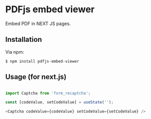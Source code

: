 # PDFjs embed viewer

Embed PDF in NEXT JS pages.


## Installation

Via npm:

	$ npm install pdfjs-embed-viewer

## Usage (for next.js)

```javascript

import Captcha from 'form_recaptcha';

const [codeValue, setCodeValue] = useState('');

<Captcha codeValue={codeValue} setCodeValue={setCodeValue} />
```